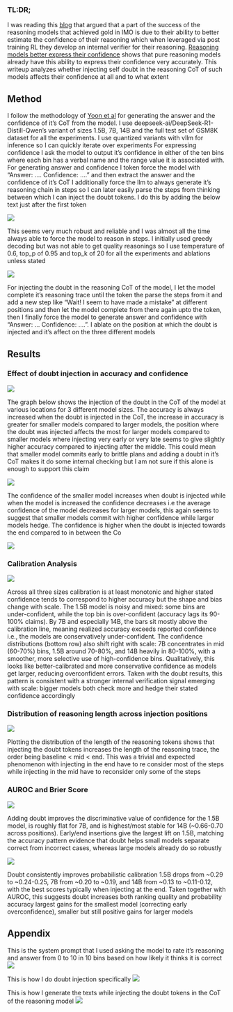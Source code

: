 ### TL:DR;
I was reading this [blog](https://aylinakkus.github.io/how-confident-are-you-chatgpt/) that argued that a part of the success of the reasoning models that achieved gold in IMO is due to their ability to better estimate the confidence of their reasoning which when leveraged via post training RL they develop an internal verifier for their reasoning. [Reasoning models better express their confidence](https://arxiv.org/abs/2505.14489) shows that pure reasoning models already have this ability to express their confidence very accurately. This writeup analyzes whether injecting self doubt in the reasoning CoT of such models affects their confidence at all and to what extent

## Method

I follow the methodology of [Yoon et al](https://arxiv.org/abs/2505.14489) for generating the answer and the confidence of it’s CoT from the model. I use deepseek-ai/DeepSeek-R1-Distill-Qwen’s variant of sizes 1.5B, 7B, 14B and the full test set of GSM8K dataset for all the experiments. I use quantized variants with vllm for inference so I can quickly iterate over experiments
For expressing confidence I ask the model to output it’s confidence in either of the ten bins where each bin has a verbal name and the range value it is associated with. For generating answer and confidence I token force the model with “Answer: …. Confidence:  ….” and then extract the answer and the confidence of it’s CoT
I additionally force the llm to always generate it’s reasoning chain in steps so I can later easily parse the steps from thinking between which I can inject the doubt tokens. I do this by adding the below text just after the first <think> token

![](./assets/force_step.png)

This seems very much robust and reliable and I was almost all the time always able to force the model to reason in steps. I initially used greedy decoding but was not able to get quality reasonings so I use temperature of 0.6, top_p of 0.95 and top_k of 20 for all the experiments and ablations unless stated

![](./assets/reason.png)

For injecting the doubt in the reasoning CoT of the model, I let the model complete it’s reasoning trace until the </think> token the parse the steps from it and add a new step like “Wait! I seem to have made a mistake” at different positions and then let the model complete from there again upto the </think> token, then I finally force the model to generate answer and confidence with “Answer: … Confidence: ….”. I ablate on the position at which the doubt is injected and it’s affect on the three different models

## Results

### Effect of doubt injection in accuracy and confidence

![](./assets/rel.png)

The graph below shows the injection of the doubt in the CoT of the model at various locations for 3 different model sizes. The accuracy is always increased when the doubt is injected in the CoT, the increase in accuracy is greater for smaller models compared to larger models, the position where the doubt was injected affects the most for larger models compared to smaller models where injecting very early or very late seems to give slightly higher accuracy compared to injecting after the middle. This could mean that smaller model commits early to brittle plans and adding a doubt in it’s CoT makes it do some internal checking but I am not sure if this alone is enough to support this claim

![](./assets/acc.png)

The confidence of the smaller model increases when doubt is injected while when the model is increased the confidence decreases i.e the average confidence of the model decreases for larger models, this again seems to suggest that smaller models commit with higher confidence while larger models hedge. The confidence is higher when the doubt is injected towards the end compared to in between the Co

![](./assets/conf.png)

### Calibration Analysis

![](./assets/cal.png)

Across all three sizes calibration is at least monotonic and higher stated confidence tends to correspond to higher accuracy but the shape and bias change with scale. The 1.5B model is noisy and mixed: some bins are under-confident, while the top bin is over-confident (accuracy lags its 90-100% claims). By 7B and especially 14B, the bars sit mostly above the calibration line, meaning realized accuracy exceeds reported confidence i.e., the models are conservatively under-confident. The confidence distributions (bottom row) also shift right with scale: 7B concentrates in mid (60-70%) bins, 1.5B around 70-80%, and 14B heavily in 80-100%, with a smoother, more selective use of high-confidence bins. Qualitatively, this looks like better-calibrated and more conservative confidence as models get larger, reducing overconfident errors. Taken with the doubt results, this pattern is consistent with a stronger internal verification signal emerging with scale: bigger models both check more and hedge their stated confidence accordingly

### Distribution of reasoning length across injection positions

![](./assets/dist.png)

Plotting the distribution of the length of the reasoning tokens shows that injecting the doubt tokens increases the length of the reasoning trace, the order being baseline < mid < end. This was a trivial and expected phenomenon with injecting in the end have to re consider most of the steps while injecting in the mid have to reconsider only some of the steps

### AUROC and Brier Score

![](./assets/auroc.png)

Adding doubt improves the discriminative value of confidence for the 1.5B model, is roughly flat for 7B, and is highest/most stable for 14B (~0.66-0.70 across positions). Early/end insertions give the largest lift on 1.5B, matching the accuracy pattern evidence that doubt helps small models separate correct from incorrect cases, whereas large models already do so robustly

![](./assets/brier.png)

Doubt consistently improves probabilistic calibration 1.5B drops from ~0.29 to ~0.24-0.25, 7B from ~0.20 to ~0.19, and 14B from ~0.13 to ~0.11-0.12, with the best scores typically when injecting at the end. Taken together with AUROC, this suggests doubt increases both ranking quality and probability accuracy largest gains for the smallest model (correcting early overconfidence), smaller but still positive gains for larger models

## Appendix

This is the system prompt that I used asking the model to rate it’s reasoning and answer from 0 to 10 in 10 bins based on how likely it thinks it is correct
![](./assets/sys.png)

This is how I do doubt injection specifically
![](./assets/inj.png)

This is how I generate the texts while injecting the doubt tokens in the CoT of the reasoning model
![](./assets/gen.png)

